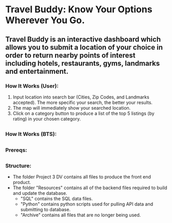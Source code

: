 # Travel Buddy: Know Your Options Wherever You Go. 

## Travel Buddy is an interactive dashboard which allows you to submit a location of your choice in order to return nearby points of interest including hotels, restaurants, gyms, landmarks and entertainment.

### How It Works (User):

1. Input location into search bar (Cities, Zip Codes, and Landmarks accepted). The more specific your search, the better your results. 
2. The map will immediately show your searched location. 
3. Click on a category button to produce a list of the top 5 listings (by rating) in your chosen category. 

##

### How It Works (BTS):

##

### Prereqs:

##

### Structure:

* The folder Project 3 DV contains all files to produce the front end product. 
* The folder "Resources" contains all of the backend files required to build and update the database.
  * "SQL" contains the SQL data files.
  * "Python" contains python scripts used for pulling API data and submitting to database. 
  * "Archive" contains all files that are no longer being used. 
